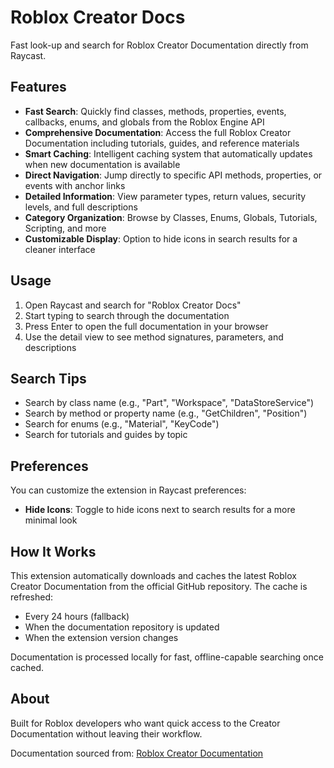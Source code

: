 # Roblox Creator Docs

Fast look-up and search for Roblox Creator Documentation directly from Raycast.

## Features

- **Fast Search**: Quickly find classes, methods, properties, events, callbacks, enums, and globals from the Roblox Engine API
- **Comprehensive Documentation**: Access the full Roblox Creator Documentation including tutorials, guides, and reference materials
- **Smart Caching**: Intelligent caching system that automatically updates when new documentation is available
- **Direct Navigation**: Jump directly to specific API methods, properties, or events with anchor links
- **Detailed Information**: View parameter types, return values, security levels, and full descriptions
- **Category Organization**: Browse by Classes, Enums, Globals, Tutorials, Scripting, and more
- **Customizable Display**: Option to hide icons in search results for a cleaner interface

## Usage

1. Open Raycast and search for "Roblox Creator Docs"
2. Start typing to search through the documentation
3. Press Enter to open the full documentation in your browser
4. Use the detail view to see method signatures, parameters, and descriptions

## Search Tips

- Search by class name (e.g., "Part", "Workspace", "DataStoreService")
- Search by method or property name (e.g., "GetChildren", "Position")
- Search for enums (e.g., "Material", "KeyCode")
- Search for tutorials and guides by topic

## Preferences

You can customize the extension in Raycast preferences:

- **Hide Icons**: Toggle to hide icons next to search results for a more minimal look

## How It Works

This extension automatically downloads and caches the latest Roblox Creator Documentation from the official GitHub repository. The cache is refreshed:

- Every 24 hours (fallback)
- When the documentation repository is updated
- When the extension version changes

Documentation is processed locally for fast, offline-capable searching once cached.

## About

Built for Roblox developers who want quick access to the Creator Documentation without leaving their workflow.

Documentation sourced from: [Roblox Creator Documentation](https://create.roblox.com/docs)